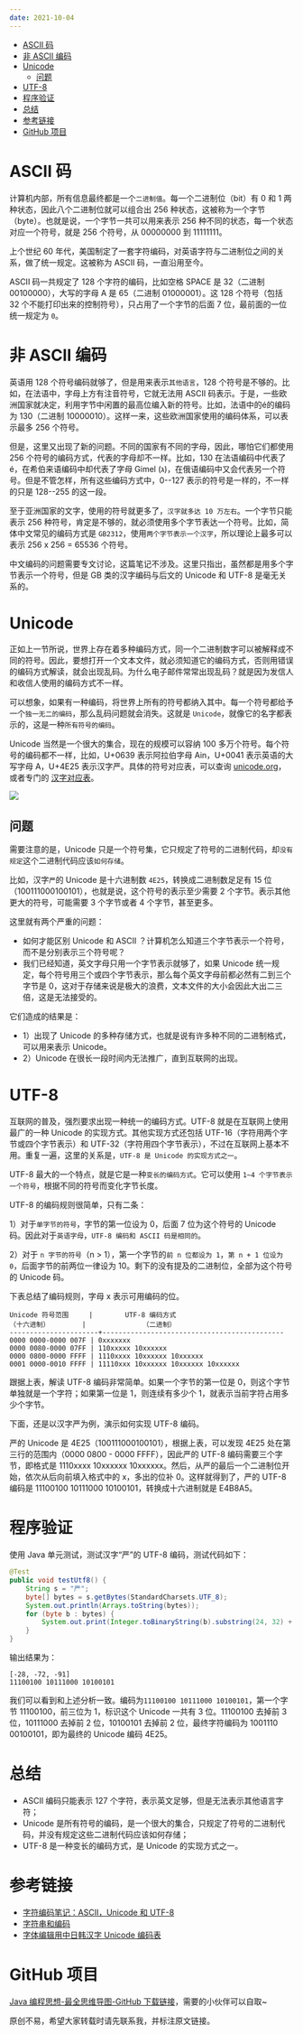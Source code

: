 ```yaml
---
date: 2021-10-04
---
```



- [ASCII 码](#ascii-码)
- [非 ASCII 编码](#非-ascii-编码)
- [Unicode](#unicode)
  - [问题](#问题)
- [UTF-8](#utf-8)
- [程序验证](#程序验证)
- [总结](#总结)
- [参考链接](#参考链接)
- [GitHub 项目](#github-项目)

# ASCII 码

计算机内部，所有信息最终都是一个`二进制值`。每一个二进制位（bit）有 0 和 1 两种状态，因此八个二进制位就可以组合出 256 种状态，这被称为一个字节（byte）。也就是说，一个字节一共可以用来表示 256 种不同的状态，每一个状态对应一个符号，就是 256 个符号，从 00000000 到 11111111。

上个世纪 60 年代，美国制定了一套字符编码，对英语字符与二进制位之间的关系，做了统一规定。这被称为 ASCII 码，一直沿用至今。

ASCII 码一共规定了 128 个字符的编码，比如空格 SPACE 是 32（二进制 00100000），大写的字母 A 是 65（二进制 01000001）。这 128 个符号（包括 32 个不能打印出来的控制符号），只占用了一个字节的后面 7 位，最前面的一位统一规定为 `0`。

# 非 ASCII 编码

英语用 128 个符号编码就够了，但是用来表示`其他语言`，128 个符号是不够的。比如，在法语中，字母上方有注音符号，它就无法用 ASCII 码表示。于是，一些欧洲国家就决定，利用字节中闲置的最高位编入新的符号。比如，法语中的é的编码为 130（二进制 10000010）。这样一来，这些欧洲国家使用的编码体系，可以表示最多 256 个符号。

但是，这里又出现了新的问题。不同的国家有不同的字母，因此，哪怕它们都使用 256 个符号的编码方式，代表的字母却不一样。比如，130 在法语编码中代表了é，在希伯来语编码中却代表了字母 Gimel (ג)，在俄语编码中又会代表另一个符号。但是不管怎样，所有这些编码方式中，0--127 表示的符号是一样的，不一样的只是 128--255 的这一段。

至于亚洲国家的文字，使用的符号就更多了，`汉字就多达 10 万左右`。一个字节只能表示 256 种符号，肯定是不够的，就必须使用多个字节表达一个符号。比如，简体中文常见的编码方式是 `GB2312`，使用`两个字节表示一个汉字`，所以理论上最多可以表示 256 x 256 = 65536 个符号。

中文编码的问题需要专文讨论，这篇笔记不涉及。这里只指出，虽然都是用多个字节表示一个符号，但是 GB 类的汉字编码与后文的 Unicode 和 UTF-8 是毫无关系的。

# Unicode

正如上一节所说，世界上存在着多种编码方式，同一个二进制数字可以被解释成不同的符号。因此，要想打开一个文本文件，就必须知道它的编码方式，否则用错误的编码方式解读，就会出现乱码。为什么电子邮件常常出现乱码？就是因为发信人和收信人使用的编码方式不一样。

可以想象，如果有一种编码，将世界上所有的符号都纳入其中。每一个符号都给予一个`独一无二的编码`，那么乱码问题就会消失。这就是 `Unicode`，就像它的名字都表示的，这是一种`所有符号的编码`。

Unicode 当然是一个很大的集合，现在的规模可以容纳 100 多万个符号。每个符号的编码都不一样，比如，U+0639 表示阿拉伯字母 Ain，U+0041 表示英语的大写字母 A，U+4E25 表示汉字严。具体的符号对应表，可以查询 [unicode.org](https://home.unicode.org/)，或者专门的 [汉字对应表](http://www.chi2ko.com/tool/CJK.htm)。

![](http://yano.oss-cn-beijing.aliyuncs.com/blog/20211004113235.png?x-oss-process=style/yano)

## 问题

需要注意的是，Unicode 只是一个符号集，它只规定了符号的二进制代码，却`没有规定`这个二进制代码应该`如何存储`。

比如，汉字`严`的 Unicode 是十六进制数 `4E25`，转换成二进制数足足有 15 位（100111000100101），也就是说，这个符号的表示至少需要 2 个字节。表示其他更大的符号，可能需要 3 个字节或者 4 个字节，甚至更多。

这里就有两个严重的问题：
- 如何才能区别 Unicode 和 ASCII ？计算机怎么知道三个字节表示一个符号，而不是分别表示三个符号呢？
- 我们已经知道，英文字母只用一个字节表示就够了，如果 Unicode 统一规定，每个符号用三个或四个字节表示，那么每个英文字母前都必然有二到三个字节是 0，这对于存储来说是极大的浪费，文本文件的大小会因此大出二三倍，这是无法接受的。

它们造成的结果是：
- 1）出现了 Unicode 的多种存储方式，也就是说有许多种不同的二进制格式，可以用来表示 Unicode。
- 2）Unicode 在很长一段时间内无法推广，直到互联网的出现。

# UTF-8

互联网的普及，强烈要求出现一种统一的编码方式。UTF-8 就是在互联网上使用最广的一种 Unicode 的实现方式。其他实现方式还包括 UTF-16（字符用两个字节或四个字节表示）和 UTF-32（字符用四个字节表示），不过在互联网上基本不用。重复一遍，这里的关系是，`UTF-8 是 Unicode 的实现方式之一`。

UTF-8 最大的一个特点，就是它是一种`变长的编码方式`。它可以使用 `1~4 个字节表示一个符号`，根据不同的符号而变化字节长度。

UTF-8 的编码规则很简单，只有二条：

1）对于`单字节的符号`，字节的第一位设为 0，后面 7 位为这个符号的 Unicode 码。因此对于`英语字母`，`UTF-8 编码和 ASCII 码是相同的`。

2）对于 `n 字节的符号`（n > 1），第一个字节的`前 n 位都设为 1`，`第 n + 1 位设为 0`，后面字节的前两位一律设为 10。剩下的没有提及的二进制位，全部为这个符号的 Unicode 码。

下表总结了编码规则，字母 x 表示可用编码的位。

```
Unicode 符号范围     |        UTF-8 编码方式
（十六进制）        |              （二进制）
----------------------+---------------------------------------------
0000 0000-0000 007F | 0xxxxxxx
0000 0080-0000 07FF | 110xxxxx 10xxxxxx
0000 0800-0000 FFFF | 1110xxxx 10xxxxxx 10xxxxxx
0001 0000-0010 FFFF | 11110xxx 10xxxxxx 10xxxxxx 10xxxxxx
```

跟据上表，解读 UTF-8 编码非常简单。如果一个字节的第一位是 0，则这个字节单独就是一个字符；如果第一位是 1，则连续有多少个 1，就表示当前字符占用多少个字节。

下面，还是以汉字严为例，演示如何实现 UTF-8 编码。

严的 Unicode 是 4E25（100111000100101），根据上表，可以发现 4E25 处在第三行的范围内（0000 0800 - 0000 FFFF），因此严的 UTF-8 编码需要三个字节，即格式是 1110xxxx 10xxxxxx 10xxxxxx。然后，从严的最后一个二进制位开始，依次从后向前填入格式中的 x，多出的位补 0。这样就得到了，严的 UTF-8 编码是 11100100 10111000 10100101，转换成十六进制就是 E4B8A5。

# 程序验证

使用 Java 单元测试，测试汉字“严”的 UTF-8 编码，测试代码如下：

```java
@Test
public void testUtf8() {
    String s = "严";
    byte[] bytes = s.getBytes(StandardCharsets.UTF_8);
    System.out.println(Arrays.toString(bytes));
    for (byte b : bytes) {
        System.out.print(Integer.toBinaryString(b).substring(24, 32) + " ");
    }
}
```

输出结果为：

```
[-28, -72, -91]
11100100 10111000 10100101 
```

我们可以看到和上述分析一致。编码为`11100100 10111000 10100101`，第一个字节 11100100，前三位为 1，标识这个 Unicode 一共有 3 位。11100100 去掉前 3 位，10111000 去掉前 2 位，10100101 去掉前 2 位，最终字符编码为 1001110 00100101，即为最终的 Unicode 编码 4E25。

# 总结

- ASCII 编码只能表示 127 个字符，表示英文足够，但是无法表示其他语言字符；
- Unicode 是所有符号的编码，是一个很大的集合，只规定了符号的二进制代码，并没有规定这些二进制代码应该如何存储；
- UTF-8 是一种变长的编码方式，是 Unicode 的实现方式之一。

# 参考链接

- [字符编码笔记：ASCII，Unicode 和 UTF-8
](https://www.ruanyifeng.com/blog/2007/10/ascii_unicode_and_utf-8.html)
- [字符串和编码
](https://www.liaoxuefeng.com/wiki/1016959663602400/1017075323632896)
- [字体编辑用中日韩汉字 Unicode 编码表](http://www.chi2ko.com/tool/CJK.htm)

# GitHub 项目

[Java 编程思想-最全思维导图-GitHub 下载链接](https://github.com/LjyYano/Thinking_in_Java_MindMapping)，需要的小伙伴可以自取~

原创不易，希望大家转载时请先联系我，并标注原文链接。